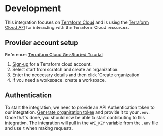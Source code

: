# Development

This integration focuses on [Terraform Cloud](https://www.terraform.io/cloud) and is using the [Terraform Cloud API](https://www.terraform.io/cloud-docs/api-docs#terraform-cloud-api-documentation) for interacting with the Terraform Cloud resources.

## Provider account setup

Reference: [Terraform Cloud Get-Started Tutorial](https://learn.hashicorp.com/tutorials/terraform/cloud-sign-up?in=terraform/cloud-get-started)

  1. [Sign-up](https://app.terraform.io/signup/account) for a Terraform cloud account.
  2. Select start from scratch and create an organization.
  3. Enter the neccesary details and then click 'Create organization'
  4. If you need a workspace, create a workspace.

## Authentication

To start the integration, we need to provide an API Authentication token to our integration. [Generate organization token](https://www.terraform.io/cloud-docs/api-docs#authentication) and provide it to your `.env`. Once that's done, you should now be able to start contributing to this integration. The integration will pull in the `API_KEY` variable from the `.env` file and use it when making requests.
